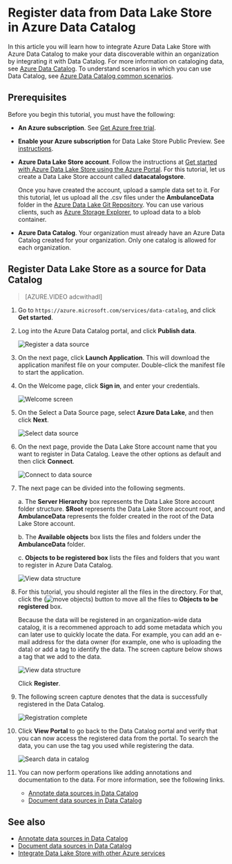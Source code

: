 <properties
   pageTitle="Register data from Data Lake Store in Azure Data Catalog | Azure"
   description="Register data from Data Lake Store in Azure Data Catalog"
   services="data-lake-store,data-catalog" 
   documentationCenter=""
   authors="nitinme"
   manager="paulettm"
   editor="cgronlun"/>

<tags
   ms.service="data-lake-store"
   ms.devlang="na"
   ms.topic="article"
   ms.tgt_pltfrm="na"
   ms.workload="big-data"
   ms.date="08/02/2016"
   ms.author="nitinme"/>

# Register data from Data Lake Store in Azure Data Catalog

In this article you will learn how to integrate Azure Data Lake Store with Azure Data Catalog to make your data discoverable within an organization by integrating it with Data Catalog. For more information on cataloging data, see [Azure Data Catalog](../data-catalog/data-catalog-what-is-data-catalog.md). To understand scenarios in which you can use Data Catalog, see [Azure Data Catalog common scenarios](../data-catalog/data-catalog-common-scenarios.md).

## Prerequisites

Before you begin this tutorial, you must have the following:

- **An Azure subscription**. See [Get Azure free trial](https://azure.microsoft.com/pricing/free-trial/).

- **Enable your Azure subscription** for Data Lake Store Public Preview. See [instructions](data-lake-store-get-started-portal.md#signup).

- **Azure Data Lake Store account**. Follow the instructions at [Get started with Azure Data Lake Store using the Azure Portal](data-lake-store-get-started-portal.md). For this tutorial, let us create a Data Lake Store account called **datacatalogstore**. 

	Once you have created the account, upload a sample data set to it. For this tutorial, let us upload all the .csv files under the **AmbulanceData** folder in the [Azure Data Lake Git Repository](https://github.com/Azure/usql/tree/master/Examples/Samples/Data/AmbulanceData/). You can use various clients, such as [Azure Storage Explorer](http://storageexplorer.com/), to upload data to a blob container.

- **Azure Data Catalog**. Your organization must already have an Azure Data Catalog created for your organization. Only one catalog is allowed for each organization.

## Register Data Lake Store as a source for Data Catalog

>[AZURE.VIDEO adcwithadl] 

1. Go to `https://azure.microsoft.com/services/data-catalog`, and click **Get started**.

2. Log into the Azure Data Catalog portal, and click **Publish data**.

	![Register a data source](./media/data-lake-store-with-data-catalog/register-data-source.png "Register a data source")

3. On the next page, click **Launch Application**. This will download the application manifest file on your computer. Double-click the manifest file to start the application.

4. On the Welcome page, click **Sign in**, and enter your credentials.

	![Welcome screen](./media/data-lake-store-with-data-catalog/welcome.screen.png "Welcome screen")

5. On the Select a Data Source page, select **Azure Data Lake**, and then click **Next**.

	![Select data source](./media/data-lake-store-with-data-catalog/select-source.png "Select data source")

6. On the next page, provide the Data Lake Store account name that you want to register in Data Catalog. Leave the other options as default and then click **Connect**.

	![Connect to data source](./media/data-lake-store-with-data-catalog/connect-to-source.png "Connect to data source")

7. The next page can be divided into the following segments.

	a. The **Server Hierarchy** box represents the Data Lake Store account folder structure. **$Root** represents the Data Lake Store account root, and **AmbulanceData** represents the folder created in the root of the Data Lake Store account.

	b. The **Available objects** box lists the files and folders under the **AmbulanceData** folder.

	c. **Objects to be registered box** lists the files and folders that you want to register in Azure Data Catalog.

	![View data structure](./media/data-lake-store-with-data-catalog/view-data-structure.png "View data structure")

8. For this tutorial, you should register all the files in the directory. For that, click the (![move objects](./media/data-lake-store-with-data-catalog/move-objects.png "Move objects")) button to move all the files to **Objects to be registered** box. 

	Because the data will be registered in an organization-wide data catalog, it is a recommened approach to add some metadata which you can later use to quickly locate the data. For example, you can add an e-mail address for the data owner (for example, one who is uploading the data) or add a tag to identify the data. The screen capture below shows a tag that we add to the data.

	![View data structure](./media/data-lake-store-with-data-catalog/view-selected-data-structure.png "View data structure")

	Click **Register**.

8. The following screen capture denotes that the data is successfully registered in the Data Catalog.

	![Registration complete](./media/data-lake-store-with-data-catalog/registration-complete.png "View data structure")

9. Click **View Portal** to go back to the Data Catalog portal and verify that you can now access the registered data from the portal. To search the data, you can use the tag you used while registering the data.

	![Search data in catalog](./media/data-lake-store-with-data-catalog/search-data-in-catalog.png "Search data in catalog")

10. You can now perform operations like adding annotations and documentation to the data. For more information, see the following links.
	* [Annotate data sources in Data Catalog](../data-catalog/data-catalog-how-to-annotate.md)
	* [Document data sources in Data Catalog](../data-catalog/data-catalog-how-to-documentation.md)

## See also

* [Annotate data sources in Data Catalog](../data-catalog/data-catalog-how-to-annotate.md)
* [Document data sources in Data Catalog](../data-catalog/data-catalog-how-to-documentation.md)
* [Integrate Data Lake Store with other Azure services](data-lake-store-integrate-with-other-services.md)